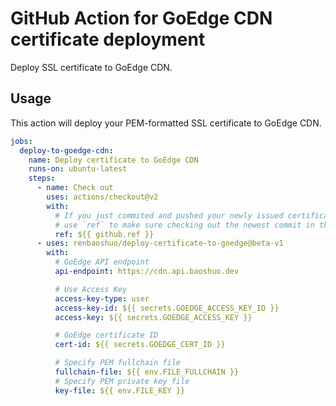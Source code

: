 # GitHub Action for GoEdge CDN certificate deployment

Deploy SSL certificate to GoEdge CDN.

## Usage

This action will deploy your PEM-formatted SSL certificate to GoEdge CDN.

```yaml
jobs:
  deploy-to-goedge-cdn:
    name: Deploy certificate to GoEdge CDN
    runs-on: ubuntu-latest
    steps:
      - name: Check out
        uses: actions/checkout@v2
        with:
          # If you just commited and pushed your newly issued certificate to this repo in a previous job,
          # use `ref` to make sure checking out the newest commit in this job
          ref: ${{ github.ref }}
      - uses: renbaoshuo/deploy-certificate-to-goedge@beta-v1
        with:
          # GoEdge API endpoint
          api-endpoint: https://cdn.api.baoshuo.dev

          # Use Access Key
          access-key-type: user
          access-key-id: ${{ secrets.GOEDGE_ACCESS_KEY_ID }}
          access-key: ${{ secrets.GOEDGE_ACCESS_KEY }}

          # GoEdge certificate ID
          cert-id: ${{ secrets.GOEDGE_CERT_ID }}

          # Specify PEM fullchain file
          fullchain-file: ${{ env.FILE_FULLCHAIN }}
          # Specify PEM private key file
          key-file: ${{ env.FILE_KEY }}
```
